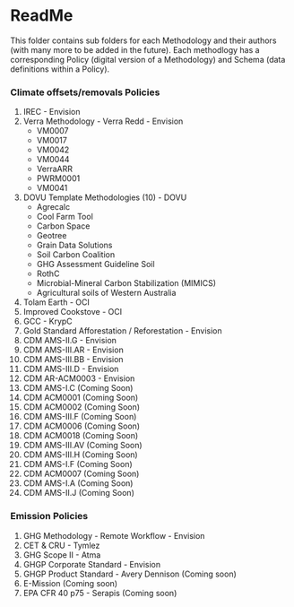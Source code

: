 # ReadMe

This folder contains sub folders for each Methodology and their authors (with many more to be added in the future). Each methodlogy has a corresponding Policy (digital version of a Methodology) and Schema (data definitions within a Policy).

### Climate offsets/removals Policies

1. IREC - Envision
2. Verra Methodology - Verra Redd - Envision
   - VM0007
   - VM0017
   - VM0042
   - VM0044
   - VerraARR
   - PWRM0001
   - VM0041
4. DOVU Template Methodologies (10) - DOVU
   - Agrecalc
   - Cool Farm Tool
   - Carbon Space
   - Geotree
   - Grain Data Solutions
   - Soil Carbon Coalition
   - GHG Assessment Guideline Soil
   - RothC
   - Microbial-Mineral Carbon Stabilization (MIMICS)
   - Agricultural soils of Western Australia
5. Tolam Earth - OCI
6. Improved Cookstove - OCI
7. GCC - KrypC
8. Gold Standard Afforestation / Reforestation - Envision
9. CDM AMS-II.G - Envision
10. CDM AMS-III.AR - Envision
11. CDM AMS-III.BB - Envision
12. CDM AMS-III.D - Envision
13. CDM AR-ACM0003 - Envision
14. CDM AMS-I.C (Coming Soon)
15. CDM ACM0001 (Coming Soon)
16. CDM ACM0002 (Coming Soon)
17. CDM AMS-III.F (Coming Soon)
18. CDM ACM0006 (Coming Soon)
19. CDM ACM0018 (Coming Soon)
20. CDM AMS-III.AV (Coming Soon)
21. CDM AMS-III.H (Coming Soon)
22. CDM AMS-I.F (Coming Soon)
23. CDM ACM0007 (Coming Soon)
24. CDM AMS-I.A (Coming Soon)
25. CDM AMS-II.J (Coming Soon)

### Emission Policies

1. GHG Methodology - Remote Workflow - Envision
2. CET & CRU - Tymlez
3. GHG Scope II - Atma
4. GHGP Corporate Standard - Envision
5. GHGP Product Standard - Avery Dennison (Coming soon)
6. E-Mission (Coming soon)
7. EPA CFR 40 p75 - Serapis (Coming soon)

